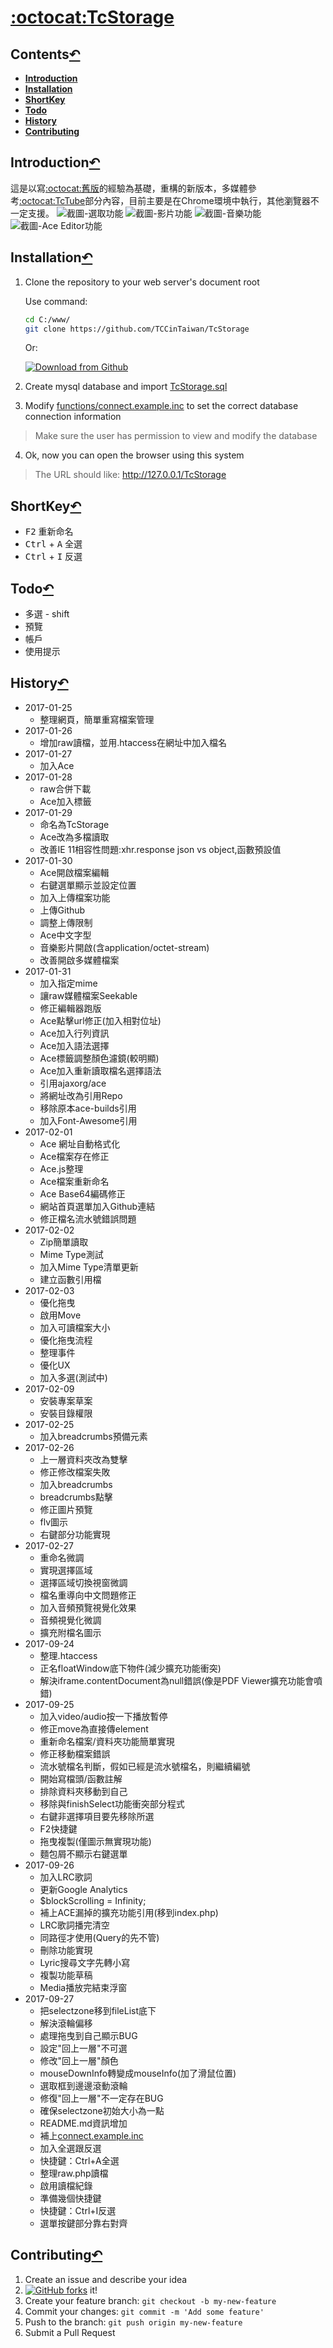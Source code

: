 # [:octocat:TcStorage](https://github.com/TCCinTaiwan/TcStorage)

## Contents[↶](#)
* **[Introduction](#introduction)**
* **[Installation](#installation)**
* **[ShortKey](#shortkey)**
* **[Todo](#todo)**
* **[History](#history)**
* **[Contributing](#contributing)**

## Introduction[↶](#)
這是以寫[:octocat:舊版](https://github.com/TCCinTaiwan/file-manager)的經驗為基礎，重構的新版本，多媒體參考[:octocat:TcTube](https://github.com/TCCinTaiwan/TcTube)部分內容，目前主要是在Chrome環境中執行，其他瀏覽器不一定支援。
![截圖-選取功能](screenshot/selection.png)
![截圖-影片功能](screenshot/video.png)
![截圖-音樂功能](screenshot/audio.png)
![截圖-Ace Editor功能](screenshot/ace-editor.png)

## Installation[↶](#)
1. Clone the repository to your web server's document root

    Use command:

    ```bash
    cd C:/www/
    git clone https://github.com/TCCinTaiwan/TcStorage
    ```

    Or:

    [ ![Download from Github](setup/download-from-github.png)](https://github.com/TCCinTaiwan/TcStorage/archive/master.zip)
2. Create mysql database and import [TcStorage.sql](TcStorage.sql)
3. Modify [functions/connect.example.inc](functions/connect.example.inc) to set the correct database connection information
>Make sure the user has permission to view and modify the database
4. Ok, now you can open the browser using this system
>The URL should like: http://127.0.0.1/TcStorage

## ShortKey[↶](#)
* <kbd>F2</kbd> 重新命名
* <kbd>Ctrl</kbd> + <kbd>A</kbd> 全選
* <kbd>Ctrl</kbd> + <kbd>I</kbd> 反選

## Todo[↶](#)
* 多選 - shift
* 預覽
* 帳戶
* 使用提示

## History[↶](#)
* 2017-01-25
    - 整理網頁，簡單重寫檔案管理
* 2017-01-26
    - 增加raw讀檔，並用.htaccess在網址中加入檔名
* 2017-01-27
    - 加入Ace
* 2017-01-28
    - raw合併下載
    - Ace加入標籤
* 2017-01-29
    - 命名為TcStorage
    - Ace改為多檔讀取
    - 改善IE 11相容性問題:xhr.response json vs object,函數預設值
* 2017-01-30
    - Ace開啟檔案編輯
    - 右鍵選單顯示並設定位置
    - 加入上傳檔案功能
    - 上傳Github
    - 調整上傳限制
    - Ace中文字型
    - 音樂影片開啟(含application/octet-stream)
    - 改善開啟多媒體檔案
* 2017-01-31
    - 加入指定mime
    - 讓raw媒體檔案Seekable
    - 修正編輯器跑版
    - Ace點擊url修正(加入相對位址)
    - Ace加入行列資訊
    - Ace加入語法選擇
    - Ace標籤調整顏色濾鏡(較明顯)
    - Ace加入重新讀取檔名選擇語法
    - 引用ajaxorg/ace
    - 將網址改為引用Repo
    - 移除原本ace-builds引用
    - 加入Font-Awesome引用
* 2017-02-01
    - Ace 網址自動格式化
    - Ace檔案存在修正
    - Ace.js整理
    - Ace檔案重新命名
    - Ace Base64編碼修正
    - 網站首頁選單加入Github連結
    - 修正檔名流水號錯誤問題
* 2017-02-02
    - Zip簡單讀取
    - Mime Type測試
    - 加入Mime Type清單更新
    - 建立函數引用檔
* 2017-02-03
    - 優化拖曳
    - 啟用Move
    - 加入可讀檔案大小
    - 優化拖曳流程
    - 整理事件
    - 優化UX
    - 加入多選(測試中)
* 2017-02-09
    - 安裝專案草案
    - 安裝目錄權限
* 2017-02-25
    - 加入breadcrumbs預備元素
* 2017-02-26
    - 上一層資料夾改為雙擊
    - 修正修改檔案失敗
    - 加入breadcrumbs
    - breadcrumbs點擊
    - 修正圖片預覽
    - flv圖示
    - 右鍵部分功能實現
* 2017-02-27
    - 重命名微調
    - 實現選擇區域
    - 選擇區域切換視窗微調
    - 檔名重導向中文問題修正
    - 加入音頻預覽視覺化效果
    - 音頻視覺化微調
    - 擴充附檔名圖示
* 2017-09-24
    - 整理.htaccess
    - 正名floatWindow底下物件(減少擴充功能衝突)
    - 解決iframe.contentDocument為null錯誤(像是PDF Viewer擴充功能會噴錯)
* 2017-09-25
    - 加入video/audio按一下播放暫停
    - 修正move為直接傳element
    - 重新命名檔案/資料夾功能簡單實現
    - 修正移動檔案錯誤
    - 流水號檔名判斷，假如已經是流水號檔名，則繼續編號
    - 開始寫檔頭/函數註解
    - 排除資料夾移動到自己
    - 移除與finishSelect功能衝突部分程式
    - 右鍵非選擇項目要先移除所選
    - F2快捷鍵
    - 拖曳複製(僅圖示無實現功能)
    - 麵包屑不顯示右鍵選單
* 2017-09-26
    - 加入LRC歌詞
    - 更新Google Analytics
    - $blockScrolling = Infinity;
    - 補上ACE漏掉的擴充功能引用(移到index.php)
    - LRC歌詞播完清空
    - 同路徑才使用(Query的先不管)
    - 刪除功能實現
    - Lyric搜尋文字先轉小寫
    - 複製功能草稿
    - Media播放完結束浮窗
* 2017-09-27
    - 把selectzone移到fileList底下
    - 解決滾輪偏移
    - 處理拖曳到自己顯示BUG
    - 設定"回上一層"不可選
    - 修改"回上一層"顏色
    - mouseDownInfo轉變成mouseInfo(加了滑鼠位置)
    - 選取框到邊邊滾動滾輪
    - 修復"回上一層"不一定存在BUG
    - 確保selectzone初始大小為一點
    - README.md資訊增加
    - 補上[connect.example.inc](connect.example.inc)
    - 加入全選跟反選
    - 快捷鍵：Ctrl+A全選
    - 整理raw.php讀檔
    - 啟用讀檔紀錄
    - 準備幾個快捷鍵
    - 快捷鍵：Ctrl+I反選
    - 選單按鍵部分靠右對齊

## Contributing[↶](#)
1. Create an issue and describe your idea
2. [![GitHub forks](https://img.shields.io/github/forks/TCCinTaiwan/TcTube.svg?style=social&label=Fork&maxAge=2592000)](https://github.com/TCCinTaiwan/TcTube/network) it!
3. Create your feature branch: `git checkout -b my-new-feature`
4. Commit your changes: `git commit -m 'Add some feature'`
5. Push to the branch: `git push origin my-new-feature`
6. Submit a Pull Request
